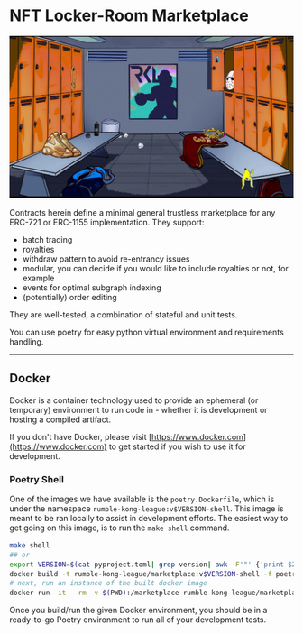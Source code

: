 # NFT Locker-Room Marketplace

![locker-room](static/locker-room.png)

Contracts herein define a minimal general trustless marketplace for any ERC-721 or ERC-1155 implementation. They support:

- batch trading
- royalties
- withdraw pattern to avoid re-entrancy issues
- modular, you can decide if you would like to include royalties or not, for example
- events for optimal subgraph indexing
- (potentially) order editing

They are well-tested, a combination of stateful and unit tests.

You can use poetry for easy python virtual environment and requirements handling.

---

## Docker

Docker is a container technology used to provide an ephemeral (or temporary) environment to run code in - whether it is development or hosting a compiled artifact.

If you don't have Docker, please visit [https://www.docker.com](https://www.docker.com) to get started if you wish to use it for development.

### Poetry Shell

One of the images we have available is the `poetry.Dockerfile`, which is under the namespace `rumble-kong-league:v$VERSION-shell`.  This image is meant to be ran locally to assist in development efforts.  The easiest way to get going on this image, is to run the `make shell` command.

```sh
make shell
## or
export VERSION=$(cat pyproject.toml| grep version| awk -F'"' {'print $2'})
docker build -t rumble-kong-league/marketplace:v$VERSION-shell -f poetry.Dockerfile .
# next, run an instance of the built docker image
docker run -it --rm -v $(PWD):/marketplace rumble-kong-league/marketplace:v${VERSION}-shell
```

Once you build/run the given Docker environment, you should be in a ready-to-go Poetry environment to run all of your development tests.
